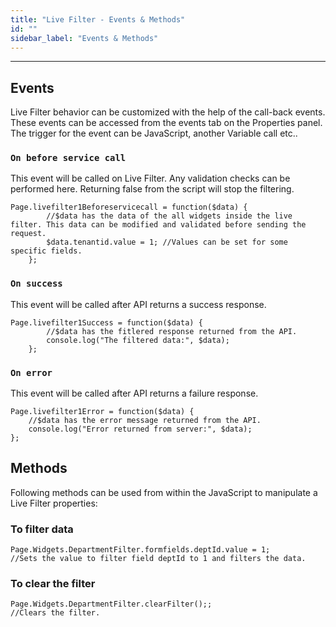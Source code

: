 ```yaml
---
title: "Live Filter - Events & Methods"
id: ""
sidebar_label: "Events & Methods"
---
```

---

## Events

Live Filter behavior can be customized with the help of the call-back events. These events can be accessed from the events tab on the Properties panel. The trigger for the event can be JavaScript, another Variable call etc..

### `On before service call` 

This event will be called on Live Filter. Any validation checks can be performed here. Returning false from the script will stop the filtering. 

```
Page.livefilter1Beforeservicecall = function($data) {
        //$data has the data of the all widgets inside the live filter. This data can be modified and validated before sending the request.
        $data.tenantid.value = 1; //Values can be set for some specific fields.
    };
```


### `On success`

This event will be called after API returns a success response. 

```
Page.livefilter1Success = function($data) {
        //$data has the fitlered response returned from the API.
        console.log("The filtered data:", $data);
    };
```

### `On error`
This event will be called after API returns a failure response. 
```
Page.livefilter1Error = function($data) {
    //$data has the error message returned from the API.
    console.log("Error returned from server:", $data);
};
```


## Methods

Following methods can be used from within the JavaScript to manipulate a Live Filter properties:

### To filter data
```
Page.Widgets.DepartmentFilter.formfields.deptId.value = 1; 
//Sets the value to filter field deptId to 1 and filters the data.
```
    
### To clear the filter
```   
Page.Widgets.DepartmentFilter.clearFilter();; 
//Clears the filter.
```
